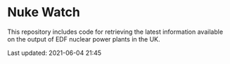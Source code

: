 # Nuke Watch

This repository includes code for retrieving the latest information available on the output of EDF nuclear power plants in the UK.

Last updated: 2021-06-04 21:45